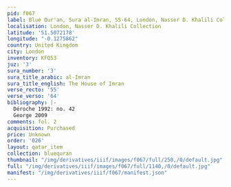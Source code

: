 ```yaml
---
pid: f067
label: Blue Qur'an, Sura al-Imran, 55-64, London, Nasser D. Khalili Collection
localisation: London, Nasser D. Khalili Collection
latitude: '51.5072178'
longitude: "-0.1275862"
country: United Kingdom
city: London
inventory: KFQ53
juz: '3'
sura_number: '3'
sura_title_arabic: al-Imran
sura_title_english: The House of Imran
verse_recto: '55'
verse_verso: '64'
bibliography: |-
  Déroche 1992: no. 42
  George 2009
comments: fol. 2
acquisition: Purchased
price: Unknown
order: '026'
layout: qatar_item
collection: bluequran
thumbnail: "/img/derivatives/iiif/images/f067/full/250,/0/default.jpg"
full: "/img/derivatives/iiif/images/f067/full/1140,/0/default.jpg"
manifest: "/img/derivatives/iiif/f067/manifest.json"
---
```

